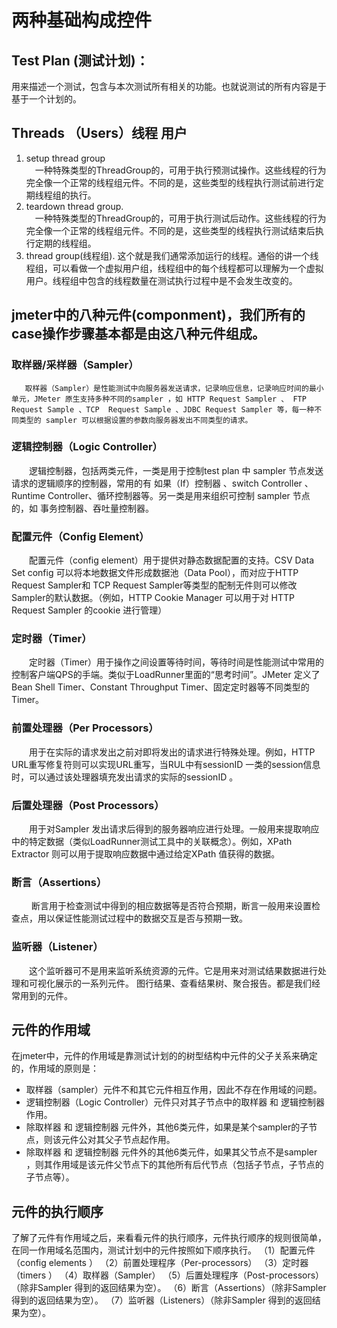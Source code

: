 # 两种基础构成控件
 
## Test Plan (测试计划)：
用来描述一个测试，包含与本次测试所有相关的功能。也就说测试的所有内容是于基于一个计划的。

## Threads （Users）线程 用户
1) setup thread group  
　一种特殊类型的ThreadGroup的，可用于执行预测试操作。这些线程的行为完全像一个正常的线程组元件。不同的是，这些类型的线程执行测试前进行定期线程组的执行。
2) teardown thread group.  
　一种特殊类型的ThreadGroup的，可用于执行测试后动作。这些线程的行为完全像一个正常的线程组元件。不同的是，这些类型的线程执行测试结束后执行定期的线程组。
3) thread group(线程组).
   这个就是我们通常添加运行的线程。通俗的讲一个线程组，可以看做一个虚拟用户组，线程组中的每个线程都可以理解为一个虚拟用户。线程组中包含的线程数量在测试执行过程中是不会发生改变的。





 
## jmeter中的八种元件(componment)，我们所有的case操作步骤基本都是由这八种元件组成。
 
### 取样器/采样器（Sampler）
       取样器（Sampler）是性能测试中向服务器发送请求，记录响应信息，记录响应时间的最小单元，JMeter 原生支持多种不同的sampler ，如 HTTP Request Sampler 、 FTP  Request Sample 、TCP  Request Sample 、JDBC Request Sampler 等，每一种不同类型的 sampler 可以根据设置的参数向服务器发出不同类型的请求。

### 逻辑控制器（Logic Controller）
　　逻辑控制器，包括两类元件，一类是用于控制test plan 中 sampler 节点发送请求的逻辑顺序的控制器，常用的有 如果（If）控制器 、switch Controller 、Runtime Controller、循环控制器等。另一类是用来组织可控制 sampler 节点的，如 事务控制器、吞吐量控制器。

### 配置元件（Config Element）
　　配置元件（config element）用于提供对静态数据配置的支持。CSV Data Set config 可以将本地数据文件形成数据池（Data Pool），而对应于HTTP Request Sampler和 TCP Request Sampler等类型的配制无件则可以修改Sampler的默认数据。（例如，HTTP Cookie Manager 可以用于对 HTTP Request Sampler 的cookie 进行管理）
 
### 定时器（Timer）
 　　定时器（Timer）用于操作之间设置等待时间，等待时间是性能测试中常用的控制客户端QPS的手端。类似于LoadRunner里面的“思考时间”。JMeter 定义了Bean Shell Timer、Constant Throughput Timer、固定定时器等不同类型的Timer。
 
### 前置处理器（Per Processors）
　　用于在实际的请求发出之前对即将发出的请求进行特殊处理。例如，HTTP URL重写修复符则可以实现URL重写，当RUL中有sessionID 一类的session信息时，可以通过该处理器填充发出请求的实际的sessionID 。
 
### 后置处理器（Post Processors）
　　用于对Sampler 发出请求后得到的服务器响应进行处理。一般用来提取响应中的特定数据（类似LoadRunner测试工具中的关联概念）。例如，XPath  Extractor 则可以用于提取响应数据中通过给定XPath 值获得的数据。
 
### 断言（Assertions）
　　 断言用于检查测试中得到的相应数据等是否符合预期，断言一般用来设置检查点，用以保证性能测试过程中的数据交互是否与预期一致。
  
### 监听器（Listener）
 　　这个监听器可不是用来监听系统资源的元件。它是用来对测试结果数据进行处理和可视化展示的一系列元件。 图行结果、查看结果树、聚合报告。都是我们经常用到的元件。




## 元件的作用域
 
在jmeter中，元件的作用域是靠测试计划的的树型结构中元件的父子关系来确定的，作用域的原则是：
- 取样器（sampler）元件不和其它元件相互作用，因此不存在作用域的问题。
- 逻辑控制器（Logic Controller）元件只对其子节点中的取样器 和 逻辑控制器作用。
- 除取样器 和 逻辑控制器 元件外，其他6类元件，如果是某个sampler的子节点，则该元件公对其父子节点起作用。
- 除取样器 和 逻辑控制器 元件外的其他6类元件，如果其父节点不是sampler ，则其作用域是该元件父节点下的其他所有后代节点（包括子节点，子节点的子节点等）。





## 元件的执行顺序
 
了解了元件有作用域之后，来看看元件的执行顺序，元件执行顺序的规则很简单，在同一作用域名范围内，测试计划中的元件按照如下顺序执行。
（1）配置元件（config elements ）
（2）前置处理程序（Per-processors）
（3）定时器（timers ）
（4）取样器（Sampler）
（5）后置处理程序（Post-processors） （除非Sampler 得到的返回结果为空）。
（6）断言（Assertions）（除非Sampler 得到的返回结果为空）。
（7）监听器（Listeners）（除非Sampler 得到的返回结果为空）。
